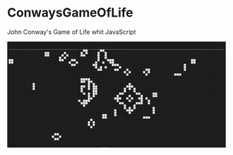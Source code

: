 # ConwaysGameOfLife
 John Conway's Game of Life whit JavaScript

 ![ConwaysGameOfLife](/preview.png)
